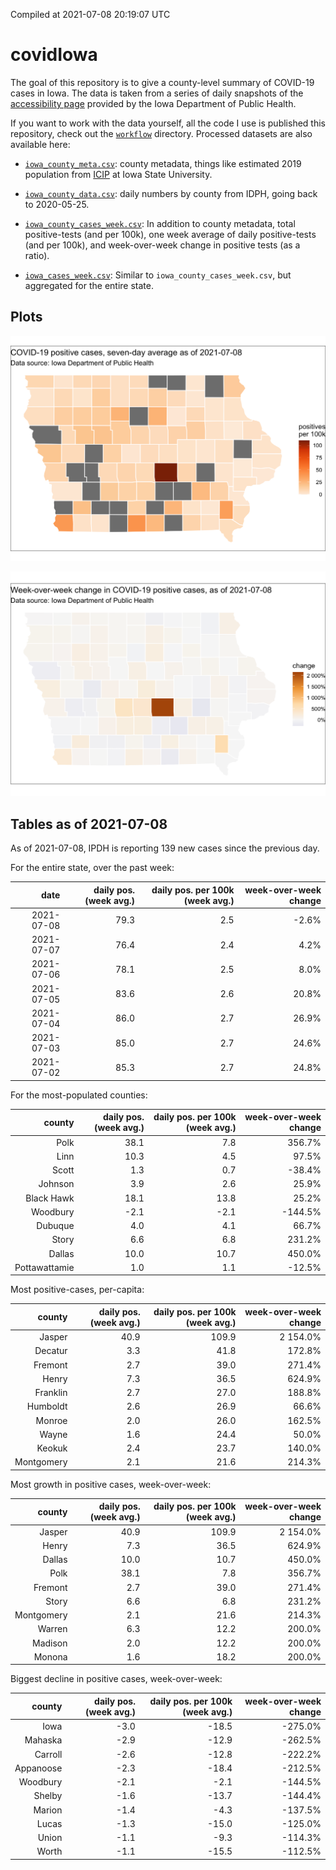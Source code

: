 Compiled at 2021-07-08 20:19:07 UTC

<!-- README.md is generated from README.Rmd. Please edit that file -->

# covidIowa

<!-- badges: start -->

<!-- badges: end -->

The goal of this repository is to give a county-level summary of
COVID-19 cases in Iowa. The data is taken from a series of daily
snapshots of the [accessibility
page](https://coronavirus.iowa.gov/pages/access) provided by the Iowa
Department of Public Health.

If you want to work with the data yourself, all the code I use is
published this repository, check out the [`workflow`](workflow)
directory. Processed datasets are also available here:

  - [`iowa_county_meta.csv`](https://raw.githubusercontent.com/ijlyttle/covidIowa/master/workflow/data/99-publish/iowa_county_meta.csv):
    county metadata, things like estimated 2019 population from
    [ICIP](https://www.icip.iastate.edu/tables/population/counties-estimates)
    at Iowa State University.

  - [`iowa_county_data.csv`](https://raw.githubusercontent.com/ijlyttle/covidIowa/master/workflow/data/99-publish/iowa_county_data.csv):
    daily numbers by county from IDPH, going back to 2020-05-25.

  - [`iowa_county_cases_week.csv`](https://raw.githubusercontent.com/ijlyttle/covidIowa/master/workflow/data/99-publish/iowa_county_data.csv):
    In addition to county metadata, total positive-tests (and per 100k),
    one week average of daily positive-tests (and per 100k), and
    week-over-week change in positive tests (as a ratio).

  - [`iowa_cases_week.csv`](https://raw.githubusercontent.com/ijlyttle/covidIowa/master/workflow/data/99-publish/iowa_cases_week.csv):
    Similar to `iowa_county_cases_week.csv`, but aggregated for the
    entire state.

## Plots

![](workflow/data/99-publish/iowa_cases.png)

![](workflow/data/99-publish/iowa_change.png)

## Tables as of 2021-07-08

As of 2021-07-08, IPDH is reporting 139 new cases since the previous
day.

For the entire state, over the past week:

|       date | daily pos. (week avg.) | daily pos. per 100k (week avg.) | week-over-week change |
| ---------: | ---------------------: | ------------------------------: | --------------------: |
| 2021-07-08 |                   79.3 |                             2.5 |                \-2.6% |
| 2021-07-07 |                   76.4 |                             2.4 |                  4.2% |
| 2021-07-06 |                   78.1 |                             2.5 |                  8.0% |
| 2021-07-05 |                   83.6 |                             2.6 |                 20.8% |
| 2021-07-04 |                   86.0 |                             2.7 |                 26.9% |
| 2021-07-03 |                   85.0 |                             2.7 |                 24.6% |
| 2021-07-02 |                   85.3 |                             2.7 |                 24.8% |

For the most-populated counties:

|        county | daily pos. (week avg.) | daily pos. per 100k (week avg.) | week-over-week change |
| ------------: | ---------------------: | ------------------------------: | --------------------: |
|          Polk |                   38.1 |                             7.8 |                356.7% |
|          Linn |                   10.3 |                             4.5 |                 97.5% |
|         Scott |                    1.3 |                             0.7 |               \-38.4% |
|       Johnson |                    3.9 |                             2.6 |                 25.9% |
|    Black Hawk |                   18.1 |                            13.8 |                 25.2% |
|      Woodbury |                  \-2.1 |                           \-2.1 |              \-144.5% |
|       Dubuque |                    4.0 |                             4.1 |                 66.7% |
|         Story |                    6.6 |                             6.8 |                231.2% |
|        Dallas |                   10.0 |                            10.7 |                450.0% |
| Pottawattamie |                    1.0 |                             1.1 |               \-12.5% |

Most positive-cases, per-capita:

|     county | daily pos. (week avg.) | daily pos. per 100k (week avg.) | week-over-week change |
| ---------: | ---------------------: | ------------------------------: | --------------------: |
|     Jasper |                   40.9 |                           109.9 |              2 154.0% |
|    Decatur |                    3.3 |                            41.8 |                172.8% |
|    Fremont |                    2.7 |                            39.0 |                271.4% |
|      Henry |                    7.3 |                            36.5 |                624.9% |
|   Franklin |                    2.7 |                            27.0 |                188.8% |
|   Humboldt |                    2.6 |                            26.9 |                 66.6% |
|     Monroe |                    2.0 |                            26.0 |                162.5% |
|      Wayne |                    1.6 |                            24.4 |                 50.0% |
|     Keokuk |                    2.4 |                            23.7 |                140.0% |
| Montgomery |                    2.1 |                            21.6 |                214.3% |

Most growth in positive cases, week-over-week:

|     county | daily pos. (week avg.) | daily pos. per 100k (week avg.) | week-over-week change |
| ---------: | ---------------------: | ------------------------------: | --------------------: |
|     Jasper |                   40.9 |                           109.9 |              2 154.0% |
|      Henry |                    7.3 |                            36.5 |                624.9% |
|     Dallas |                   10.0 |                            10.7 |                450.0% |
|       Polk |                   38.1 |                             7.8 |                356.7% |
|    Fremont |                    2.7 |                            39.0 |                271.4% |
|      Story |                    6.6 |                             6.8 |                231.2% |
| Montgomery |                    2.1 |                            21.6 |                214.3% |
|     Warren |                    6.3 |                            12.2 |                200.0% |
|    Madison |                    2.0 |                            12.2 |                200.0% |
|     Monona |                    1.6 |                            18.2 |                200.0% |

Biggest decline in positive cases, week-over-week:

|    county | daily pos. (week avg.) | daily pos. per 100k (week avg.) | week-over-week change |
| --------: | ---------------------: | ------------------------------: | --------------------: |
|      Iowa |                  \-3.0 |                          \-18.5 |              \-275.0% |
|   Mahaska |                  \-2.9 |                          \-12.9 |              \-262.5% |
|   Carroll |                  \-2.6 |                          \-12.8 |              \-222.2% |
| Appanoose |                  \-2.3 |                          \-18.4 |              \-212.5% |
|  Woodbury |                  \-2.1 |                           \-2.1 |              \-144.5% |
|    Shelby |                  \-1.6 |                          \-13.7 |              \-144.4% |
|    Marion |                  \-1.4 |                           \-4.3 |              \-137.5% |
|     Lucas |                  \-1.3 |                          \-15.0 |              \-125.0% |
|     Union |                  \-1.1 |                           \-9.3 |              \-114.3% |
|     Worth |                  \-1.1 |                          \-15.5 |              \-112.5% |
